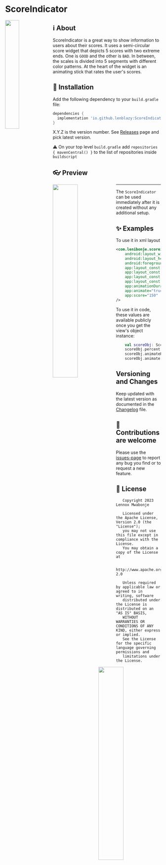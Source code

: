 # ScoreIndicator

<img align="left" src="https://github.com/lenblazy/ScoreIndicator/assets/18615656/6da06487-9103-4e32-aa19-ff1e2a0bd4c4" width="30%">

## :information_source: About
ScoreIndicator is a great way to show information to users about their scores. It uses  a 
semi-circular score widget that depicts 5 scores with two extreme ends. One is `GOOD` and the other 
is `BAD`. In between, the scales is divided into 5 segments with different color patterns. At the 
heart of the widget is an animating stick that rates the user's scores.

## :wrench: Installation
Add the following dependency to your `build.gradle` file:
```groovy
dependencies {
  implementation 'io.github.lenblazy:ScoreIndicator:X.Y.Z'
}
```
X.Y.Z is the version number. See [Releases] page and pick latest version. 

:warning: On your top level `build.gradle` add `repositories { mavenCentral() }` to the list of repositories
inside ` buildscript `

## :eyeglasses: Preview
<img align="left" src="https://github.com/lenblazy/ScoreIndicator/assets/18615656/38b38904-302a-4441-8fe6-ea87ab362107" width="40%">
<img align="right" src="https://github.com/lenblazy/ScoreIndicator/assets/18615656/1a887697-a9c2-4564-a12e-8d5f1cc09d5c" width="40%">

<hr/>

The `ScoreIndicator` can be used immediately after it is created without any additional setup. 

## :sparkles: Examples
To use it in xml layout

```xml
<com.lenibonje.scoreindicator.ScoreIndicator
    android:layout_width="wrap_content"
    android:layout_height="wrap_content"
    android:foregroundGravity="center"
    app:layout_constraintBottom_toBottomOf="parent"
    app:layout_constraintEnd_toEndOf="parent"
    app:layout_constraintStart_toStartOf="parent"
    app:layout_constraintTop_toTopOf="parent"
    app:animationDuration="2000"
    app:animate="true"
    app:score="150" 
/>
```

To use it in code, these values are available publicly once you get the view's object instance:

```kotlin
    val scoreObj: ScoreIndicator = findViewById(R.id.score_indicator)
    scoreObj.percent = 180F // Float 
    scoreObj.animateDuration = 1000 // Int
    scoreObj.animate = true //Boolean
```

## Versioning and Changes
Keep updated with the latest version as documented in the [Changelog] file.

## :handshake: Contributions are welcome
Please use the [issues-page] to report any bug you find or to request a new feature.

## :memo: License
```
   Copyright 2023 Lennox Mwabonje

   Licensed under the Apache License, Version 2.0 (the "License");
   you may not use this file except in compliance with the License.
   You may obtain a copy of the License at

       http://www.apache.org/licenses/LICENSE-2.0

   Unless required by applicable law or agreed to in writing, software
   distributed under the License is distributed on an "AS IS" BASIS,
   WITHOUT WARRANTIES OR CONDITIONS OF ANY KIND, either express or implied.
   See the License for the specific language governing permissions and
   limitations under the License.
```

[Changelog]: https://github.com/lenblazy/ScoreIndicator/blob/main/CHANGELOG.md
[dark-theme]: https://github.com/lenblazy/ScoreIndicator/assets/18615656/38b38904-302a-4441-8fe6-ea87ab362107
[light-theme]: https://github.com/lenblazy/ScoreIndicator/assets/18615656/1a887697-a9c2-4564-a12e-8d5f1cc09d5c
[video-link]: https://github.com/lenblazy/ScoreIndicator/assets/18615656/6da06487-9103-4e32-aa19-ff1e2a0bd4c4
[Releases]: https://github.com/lenblazy/ScoreIndicator/releases
[issues-page]: https://github.com/lenblazy/ScoreIndicator/issues

